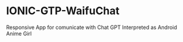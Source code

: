 # IONIC-GTP-WaifuChat
Responsive App for comunicate with Chat GPT Interpreted as Android Anime Girl
